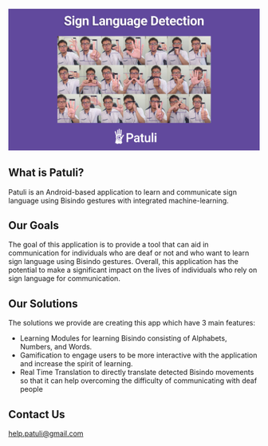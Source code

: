 <p align="center">
    <img src="https://raw.githubusercontent.com/Patuli-Pahlawan-Tuli/Patuli-ML/main/preview.png" alt="Preview">
</p>

## What is Patuli?
Patuli is an Android-based application to learn and communicate sign language using Bisindo gestures with integrated machine-learning. 

## Our Goals

The goal of this application is to provide a tool that can aid in communication for individuals who are deaf or not and who want to learn sign language using Bisindo gestures. Overall, this application has the potential to make a significant impact on the lives of individuals who rely on sign language for communication.

## Our Solutions

The solutions we provide are creating this app which have 3 main features:
- Learning Modules for learning Bisindo consisting of Alphabets, Numbers, and Words.
- Gamification to engage users to be more interactive with the application and increase the spirit of learning.
- Real Time Translation to directly translate detected Bisindo movements so that it can help overcoming the difficulty of communicating with deaf people

## Contact Us

[help.patuli@gmail.com](mailto:help.patuli@gmail.com)
